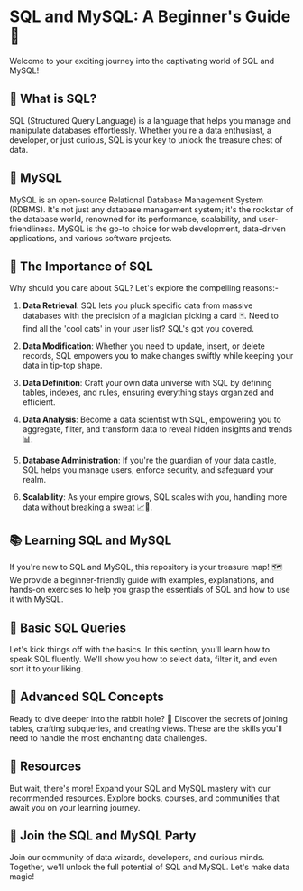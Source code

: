 # SQL and MySQL: A Beginner's Guide 🚀

Welcome to your exciting journey into the captivating world of SQL and MySQL!

## 🤔 What is SQL?

SQL (Structured Query Language) is a language that helps you manage and manipulate databases effortlessly. Whether you're a data enthusiast, a developer, or just curious, SQL is your key to unlock the treasure chest of data.

## 🎩 MySQL

MySQL is an open-source Relational Database Management System (RDBMS). It's not just any database management system; it's the rockstar of the database world, renowned for its performance, scalability, and user-friendliness. MySQL is the go-to choice for web development, data-driven applications, and various software projects.

## 🌟 The Importance of SQL

Why should you care about SQL? Let's explore the compelling reasons:-

1. **Data Retrieval**: SQL lets you pluck specific data from massive databases with the precision of a magician picking a card 🃏. Need to find all the 'cool cats' in your user list? SQL's got you covered.

2. **Data Modification**: Whether you need to update, insert, or delete records, SQL empowers you to make changes swiftly while keeping your data in tip-top shape.

3. **Data Definition**: Craft your own data universe with SQL by defining tables, indexes, and rules, ensuring everything stays organized and efficient.

4. **Data Analysis**: Become a data scientist with SQL, empowering you to aggregate, filter, and transform data to reveal hidden insights and trends 📊.

5. **Database Administration**: If you're the guardian of your data castle, SQL helps you manage users, enforce security, and safeguard your realm.

6. **Scalability**: As your empire grows, SQL scales with you, handling more data without breaking a sweat 📈🚀.

## 📚 Learning SQL and MySQL

If you're new to SQL and MySQL, this repository is your treasure map! 🗺️ We provide a beginner-friendly guide with examples, explanations, and hands-on exercises to help you grasp the essentials of SQL and how to use it with MySQL.

## 📝 Basic SQL Queries

Let's kick things off with the basics. In this section, you'll learn how to speak SQL fluently. We'll show you how to select data, filter it, and even sort it to your liking.

## 🚀 Advanced SQL Concepts

Ready to dive deeper into the rabbit hole? 🐇 Discover the secrets of joining tables, crafting subqueries, and creating views. These are the skills you'll need to handle the most enchanting data challenges.

## 📖 Resources

But wait, there's more! Expand your SQL and MySQL mastery with our recommended resources. Explore books, courses, and communities that await you on your learning journey.

## 🎉 Join the SQL and MySQL Party

Join our community of data wizards, developers, and curious minds. Together, we'll unlock the full potential of SQL and MySQL. Let's make data magic!
